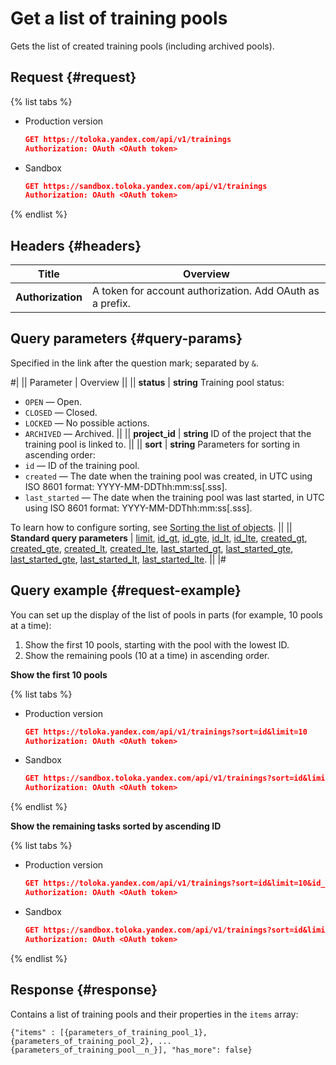 # Get a list of training pools

Gets the list of created training pools (including archived pools).

## Request {#request}

{% list tabs %}

- Production version

	```json
	GET https://toloka.yandex.com/api/v1/trainings
	Authorization: OAuth <OAuth token>
	```

- Sandbox

	```json
	GET https://sandbox.toloka.yandex.com/api/v1/trainings
	Authorization: OAuth <OAuth token>
	```

{% endlist %}

## Headers {#headers}

Title | Overview
----- | -----
**Authorization** | A token for account authorization. Add OAuth as a prefix.


## Query parameters {#query-params}

Specified in the link after the question mark; separated by `&`.

#|
|| Parameter | Overview  ||
|| **status** | **string**
Training pool status:
- `OPEN` — Open.
- `CLOSED` — Closed.
- `LOCKED` — No possible actions.
- `ARCHIVED` — Archived. ||
|| **project_id** | **string**
ID of the project that the training pool is linked to. ||
|| **sort** | **string**
Parameters for sorting in ascending order:
- `id` — ID of the training pool.
- `created` — The date when the training pool was created, in UTC using ISO 8601 format: YYYY-MM-DDThh:mm:ss[.sss].
- `last_started` — The date when the training pool was last started, in UTC using ISO 8601 format: YYYY-MM-DDThh:mm:ss[.sss].

To learn how to configure sorting, see [Sorting the list of objects](sorting.md). ||
|| **Standard query parameters** | 
[limit](./standard-query-parameters.md#limit), [id_gt](./standard-query-parameters.md#id_gt), [id_gte](./standard-query-parameters.md#id_gte), [id_lt](./standard-query-parameters.md#id_lt), [id_lte](./standard-query-parameters.md#id_lte), [created_gt](./standard-query-parameters.md#created_gt), [created_gte](./standard-query-parameters.md#created_gte), [created_lt](./standard-query-parameters.md#created_lt), [created_lte](./standard-query-parameters.md#created_lte), [last_started_gt](./standard-query-parameters.md#last_started_gt), [last_started_gte](./standard-query-parameters.md#last_started_gte), [last_started_gte](./standard-query-parameters.md#last_started_gte), [last_started_lt](./standard-query-parameters.md#last_started_lt), [last_started_lte](./standard-query-parameters.md#last_started_lte). ||
|# 

## Query example {#request-example}

You can set up the display of the list of pools in parts (for example, 10 pools at a time):

1. Show the first 10 pools, starting with the pool with the lowest ID.
1. Show the remaining pools (10 at a time) in ascending order.

**Show the first 10 pools**

{% list tabs %}

- Production version

	```json
	GET https://toloka.yandex.com/api/v1/trainings?sort=id&limit=10
	Authorization: OAuth <OAuth token>
	```

- Sandbox

	```json
	GET https://sandbox.toloka.yandex.com/api/v1/trainings?sort=id&limit=10
	Authorization: OAuth <OAuth token>
	```
{% endlist %}

**Show the remaining tasks sorted by ascending ID**

{% list tabs %}

- Production version

	```json
	GET https://toloka.yandex.com/api/v1/trainings?sort=id&limit=10&id_gt=<id of the last training from the previous response>
	Authorization: OAuth <OAuth token>
	```

- Sandbox

	```json
	GET https://sandbox.toloka.yandex.com/api/v1/trainings?sort=id&limit=10&id_gt=<id of the last training from the previous response>
	Authorization: OAuth <OAuth token>
	```
{% endlist %}


## Response {#response}

Contains a list of training pools and their properties in the `items` array:

```no-highlight
{"items" : [{parameters_of_training_pool_1}, {parameters_of_training_pool_2}, ... {parameters_of_training_pool__n_}], "has_more": false}
```

